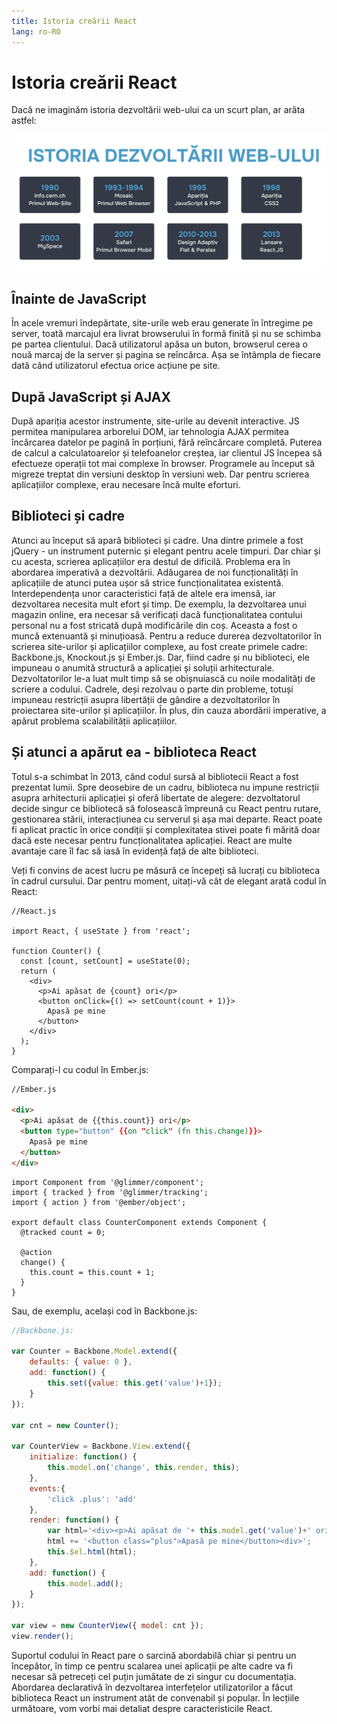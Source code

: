 ```yaml
---
title: Istoria creării React
lang: ro-RO
---
```


# Istoria creării React

Dacă ne imaginăm istoria dezvoltării web-ului ca un scurt plan, ar arăta astfel:

![Istoria creării React](../img/history.png)

## Înainte de JavaScript
În acele vremuri îndepărtate, site-urile web erau generate în întregime pe server, toată marcajul era livrat browserului în formă finită și nu se schimba pe partea clientului. Dacă utilizatorul apăsa un buton, browserul cerea o nouă marcaj de la server și pagina se reîncărca. Așa se întâmpla de fiecare dată când utilizatorul efectua orice acțiune pe site.

## După JavaScript și AJAX
După apariția acestor instrumente, site-urile au devenit interactive. JS permitea manipularea arborelui DOM, iar tehnologia AJAX permitea încărcarea datelor pe pagină în porțiuni, fără reîncărcare completă.
Puterea de calcul a calculatoarelor și telefoanelor creștea, iar clientul JS începea să efectueze operații tot mai complexe în browser. Programele au început să migreze treptat din versiuni desktop în versiuni web. Dar pentru scrierea aplicațiilor complexe, erau necesare încă multe eforturi.

## Biblioteci și cadre
Atunci au început să apară biblioteci și cadre. Una dintre primele a fost jQuery - un instrument puternic și elegant pentru acele timpuri. Dar chiar și cu acesta, scrierea aplicațiilor era destul de dificilă.
Problema era în abordarea imperativă a dezvoltării. Adăugarea de noi funcționalități în aplicațiile de atunci putea ușor să strice funcționalitatea existentă. Interdependența unor caracteristici față de altele era imensă, iar dezvoltarea necesita mult efort și timp. De exemplu, la dezvoltarea unui magazin online, era necesar să verificați dacă funcționalitatea contului personal nu a fost stricată după modificările din coș. Aceasta a fost o muncă extenuantă și minuțioasă.
Pentru a reduce durerea dezvoltatorilor în scrierea site-urilor și aplicațiilor complexe, au fost create primele cadre: Backbone.js, Knockout.js și Ember.js. Dar, fiind cadre și nu biblioteci, ele impuneau o anumită structură a aplicației și soluții arhitecturale. Dezvoltatorilor le-a luat mult timp să se obișnuiască cu noile modalități de scriere a codului. Cadrele, deși rezolvau o parte din probleme, totuși impuneau restricții asupra libertății de gândire a dezvoltatorilor în proiectarea site-urilor și aplicațiilor. În plus, din cauza abordării imperative, a apărut problema scalabilității aplicațiilor.

## Și atunci a apărut ea - biblioteca React
Totul s-a schimbat în 2013, când codul sursă al bibliotecii React a fost prezentat lumii.
Spre deosebire de un cadru, biblioteca nu impune restricții asupra arhitecturii aplicației și oferă libertate de alegere: dezvoltatorul decide singur ce bibliotecă să folosească împreună cu React pentru rutare, gestionarea stării, interacțiunea cu serverul și așa mai departe. React poate fi aplicat practic în orice condiții și complexitatea stivei poate fi mărită doar dacă este necesar pentru funcționalitatea aplicației.
React are multe avantaje care îl fac să iasă în evidență față de alte biblioteci. 

Veți fi convins de acest lucru pe măsură ce începeți să lucrați cu biblioteca în cadrul cursului. Dar pentru moment, uitați-vă cât de elegant arată codul în React:


```JSX
//React.js

import React, { useState } from 'react';

function Counter() {
  const [count, setCount] = useState(0);
  return (
    <div>
      <p>Ai apăsat de {count} ori</p>
      <button onClick={() => setCount(count + 1)}>
        Apasă pe mine
      </button>
    </div>
  );
}
```

Comparați-l cu codul în Ember.js:

```HTML
//Ember.js

<div>
  <p>Ai apăsat de {{this.count}} ori</p>
  <button type="button" {{on "click" (fn this.change)}}>
    Apasă pe mine
  </button>
</div>
```

```JSX
import Component from '@glimmer/component';
import { tracked } from '@glimmer/tracking';
import { action } from '@ember/object';

export default class CounterComponent extends Component {
  @tracked count = 0;

  @action
  change() {
    this.count = this.count + 1;
  }
}
```

Sau, de exemplu, același cod în Backbone.js:

```JavaScript
//Backbone.js:

var Counter = Backbone.Model.extend({
    defaults: { value: 0 },
    add: function() {
        this.set({value: this.get('value')+1});
    }
});

var cnt = new Counter();

var CounterView = Backbone.View.extend({
    initialize: function() {
        this.model.on('change', this.render, this);
    },
    events:{
        'click .plus': 'add'
    },
    render: function() {
        var html='<div><p>Ai apăsat de '+ this.model.get('value')+' ori</p>';
        html += '<button class="plus">Apasă pe mine</button><div>';
        this.$el.html(html);
    },
    add: function() {
        this.model.add();
    }
});

var view = new CounterView({ model: cnt });
view.render();
```

Suportul codului în React pare o sarcină abordabilă chiar și pentru un începător, în timp ce pentru scalarea unei aplicații pe alte cadre va fi necesar să petreceți cel puțin jumătate de zi singur cu documentația. Abordarea declarativă în dezvoltarea interfețelor utilizatorilor a făcut biblioteca React un instrument atât de convenabil și popular.
În lecțiile următoare, vom vorbi mai detaliat despre caracteristicile React.
